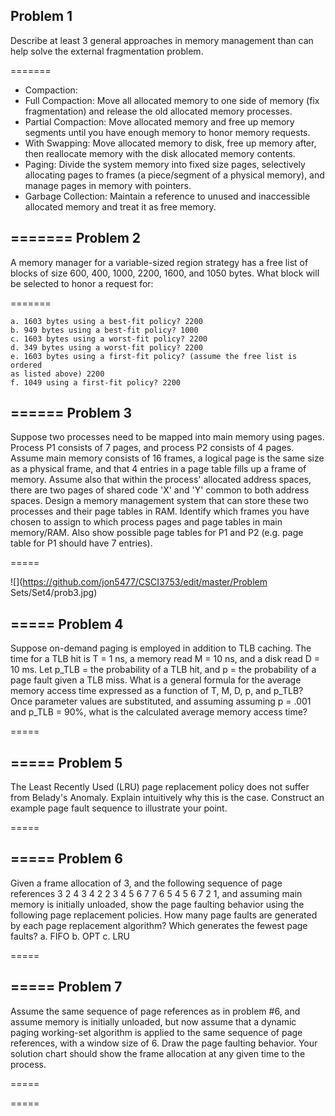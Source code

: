 Problem 1
---
Describe at least 3 general approaches in memory management
than can help solve the external fragmentation problem.

=======
* Compaction:
 * Full Compaction: Move all allocated memory to one side of memory (fix fragmentation) and release the old allocated memory processes.
 * Partial Compaction: Move allocated memory and free up memory segments until you have enough memory to honor memory requests.
 * With Swapping: Move allocated memory to disk, free up memory after, then reallocate memory with the disk allocated memory contents.
* Paging: Divide the system memory into fixed size pages, selectively allocating pages to frames (a piece/segment of a physical memory), and manage pages in memory with pointers.
* Garbage Collection: Maintain a reference to unused and inaccessible allocated memory and treat it as free memory.

=======
Problem 2
---
A memory manager for a variable-sized region strategy has a
free list of blocks of size 600, 400, 1000, 2200, 1600, and 1050
bytes. What block will be selected to honor a request for:

=======

```
a. 1603 bytes using a best-fit policy? 2200
b. 949 bytes using a best-fit policy? 1000
c. 1603 bytes using a worst-fit policy? 2200
d. 349 bytes using a worst-fit policy? 2200
e. 1603 bytes using a first-fit policy? (assume the free list is ordered
as listed above) 2200
f. 1049 using a first-fit policy? 2200
```

======
Problem 3
---
Suppose two processes need to be mapped into main memory
using pages. Process P1 consists of 7 pages, and process P2
consists of 4 pages. Assume main memory consists of 16 frames, a
logical page is the same size as a physical frame, and that 4
entries in a page table fills up a frame of memory. Assume also
that within the process' allocated address spaces, there are two
pages of shared code 'X' and 'Y' common to both address spaces.
Design a memory management system that can store these two
processes and their page tables in RAM. Identify which frames you
have chosen to assign to which process pages and page tables in
main memory/RAM. Also show possible page tables for P1 and P2
(e.g. page table for P1 should have 7 entries).

=====

![](https://github.com/jon5477/CSCI3753/edit/master/Problem Sets/Set4/prob3.jpg)

=====
Problem 4
---
Suppose on-demand paging is employed in addition to TLB
caching. The time for a TLB hit is T = 1 ns, a memory read M = 10
ns, and a disk read D = 10 ms. Let p_TLB = the probability of a
TLB hit, and p = the probability of a page fault given a TLB miss.
What is a general formula for the average memory access time
expressed as a function of T, M, D, p, and p_TLB? Once parameter
values are substituted, and assuming assuming p = .001 and p_TLB =
90%, what is the calculated average memory access time?

=====


=====
Problem 5
---
The Least Recently Used (LRU) page replacement policy does not
suffer from Belady's Anomaly. Explain intuitively why this is the
case. Construct an example page fault sequence to illustrate your
point.

=====


=====
Problem 6
---
Given a frame allocation of 3, and the following sequence of
page references 3 2 4 3 4 2 2 3 4 5 6 7 7 6 5 4 5 6 7 2 1, and
assuming main memory is initially unloaded, show the page faulting
behavior using the following page replacement policies. How many 
page faults are generated by each page replacement algorithm? Which
generates the fewest page faults?
a. FIFO 
b. OPT 
c. LRU

=====


=====
Problem 7
---
Assume the same sequence of page references as in problem #6,
and assume memory is initially unloaded, but now assume that a dynamic
paging working-set algorithm is applied to the same sequence of
page references, with a window size of 6. Draw the page faulting
behavior. Your solution chart should show the frame allocation at
any given time to the process.

=====


=====
